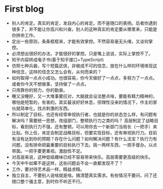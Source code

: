# First blog 

- 别人的肯定。真实的肯定，发自内心的肯定。而不是随口的表扬。后者你遇到很多了，并不能让你高兴和兴奋。别人的这种真实的肯定要从哪里来，只能是你拼命工作。
- 定出一些原则，条条框框来，才能有效掌控。不然容易毫无头绪，又谈何掌控。
- 必须想出很好的办法，才能很好的掌控。只是嘴上说说，实际上掌控不了。
- 知乎内容转成电子书(基于知乎接口+TypeScript)
- 仿照七种兵器，写个短篇武侠，非做成不可的信念，放在什么样的环境体现这种信念，这样的信念又怎么会有，从何而来的？
- 如何取得一点点小成功。也很容易，你今天做好了一点点，多努力了一点点。或者你今天不想做事，坚持做了一点点。
- 只用靠你的努力，你的勤奋。
- 睡又没睡好，又一大堆事要应对，大脑就会设法整点啥，要能有精力精神的，哪怕是短暂的，有害的。其实最该好好休息，但理性没来的情况下，作主的家伙就简单化，找点刺激的东西。
- 所以制定了目标，也还有经常审视执行者，也就是你的状态怎么样，有问题有解决吗？需要统一思想，改组部门，整顿执行力之类的吗？
高层制定了战略目标，看到执行力不强，还有整顿。可以用你去一个新部门当局长（一把手）来比拟。你上任，肯定会制定战略目标，但要实现目标，还有审视执行力。目前有没有达到你的预期？存在什么问题？如何解决问题？有什么法宝？执行力有问题，没有拼命把最重要的目标执行下去。挑一两样东西，一把手督办。以点带面。一把手要更重视。激励性不足。
- 对高层来说，这种低级趣味已经不容易带来快乐。高层需要更高级的快乐。
- 今天中午如果不是这样，这些问题会不会一直都发现不了？
- 工作，要对待艺术品一样，精益求精。
- 独立自主，不要别人说啥就是啥。搞清楚真实需求。有些情况不要问，问了还随口整个骚主意，到时你不听还不行。
